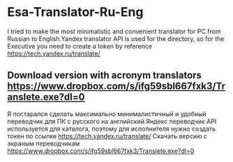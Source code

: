 # Esa-Translator-Ru-Eng
I tried to make the most minimalistic and convenient translator for PC from Russian to English.Yandex translator API is used for the directory, so for the Executive you need to create a token by reference https://tech.yandex.ru/translate/

Download version with acronym translators 
https://www.dropbox.com/s/ifg59sbl667fxk3/Translete.exe?dl=0
----------------------------------------------------------------------------------------------------------------------------------
Я постарался сделать максимально минималистичный и удобный переводчик для ПК с русского на английский.Яндекс переводчик API используется для каталога, поэтому для исполнителя нужно создать токен по ссылке https://tech.yandex.ru/translate/
Скачать версию с экраным переводчикам 
https://www.dropbox.com/s/ifg59sbl667fxk3/Translete.exe?dl=0
